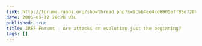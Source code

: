 ```yaml
---
link: http://forums.randi.org/showthread.php?s=9c5b4ee4ce8005eff85e72868fd36e03&threadid=53557
date: 2005-05-12 20:26 UTC
published: true
title: JREF Forums - Are attacks on evolution just the beginning?
tags: []
---
```



